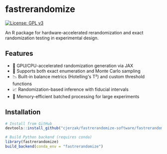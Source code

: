 # fastrerandomize

[![License: GPL v3](https://img.shields.io/badge/License-GPLv3-blue.svg)](https://www.gnu.org/licenses/gpl-3.0)

An R package for hardware-accelerated rerandomization and exact randomization testing in experimental design.

## Features

- 🚀 GPU/CPU-accelerated randomization generation via JAX
- 🔢 Supports both exact enumeration and Monte Carlo sampling
- 📉 Built-in balance metrics (Hotelling's T²) and custom threshold functions
- 📈 Randomization-based inference with fiducial intervals
- 💾 Memory-efficient batched processing for large experiments

## Installation

```r
# Install from GitHub
devtools::install_github("cjerzak/fastrerandomize-software/fastrerandomize")

# Build Python backend (requires conda)
library(fastrerandomize)
build_backend(conda_env = "fastrerandomize")
